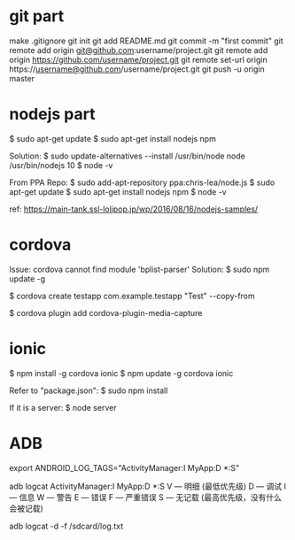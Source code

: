 
# git part

make .gitignore
git init
git add README.md
git commit -m "first commit"
git remote add origin git@github.com:username/project.git
git remote add origin https://github.com/username/project.git
git remote set-url origin https://username@github.com/username/project.git
git push -u origin master



# nodejs part

$ sudo apt-get update
$ sudo apt-get install nodejs npm

Solution:
$ sudo update-alternatives --install /usr/bin/node node /usr/bin/nodejs 10
$ node -v

From PPA Repo:
$ sudo add-apt-repository ppa:chris-lea/node.js 
$ sudo apt-get update
$ sudo apt-get install nodejs npm
$ node -v

ref: https://main-tank.ssl-lolipop.jp/wp/2016/08/16/nodejs-samples/

# cordova 
Issue:
cordova cannot find module 'bplist-parser'
Solution:
$ sudo npm update -g

$ cordova create testapp com.example.testapp "Test" --copy-from

$ cordova plugin add cordova-plugin-media-capture


# ionic
$ npm install -g cordova ionic
$ npm update -g cordova ionic

Refer to "package.json":
$ sudo npm install

If it is a server:
$ node server


# ADB
export ANDROID_LOG_TAGS="ActivityManager:I MyApp:D *:S"

adb logcat ActivityManager:I MyApp:D *:S
V — 明细 (最低优先级)
D — 调试
I — 信息
W — 警告
E — 错误
F — 严重错误
S — 无记载 (最高优先级，没有什么会被记载)

adb logcat -d -f /sdcard/log.txt

    

